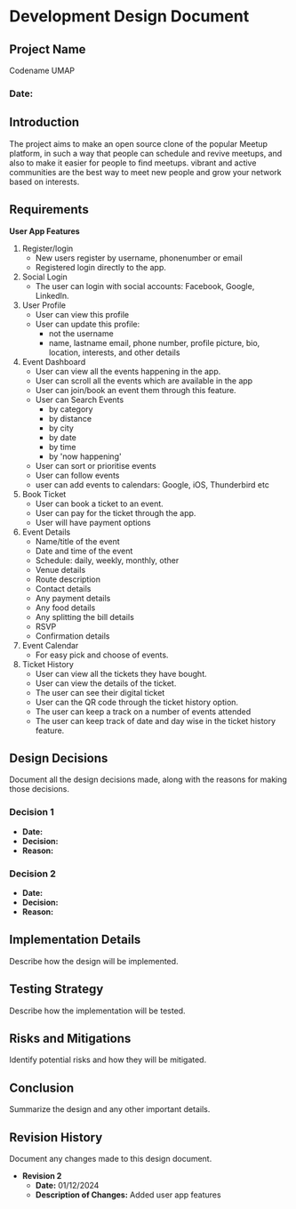 # Development Design Document

## Project Name
 Codename UMAP
### Date: 

## Introduction

The project aims to make an open source clone of the popular Meetup platform, in such a way that people can schedule and revive meetups, and also to make it easier for people to find meetups. vibrant and active communities are the best way to meet new people and grow your network based on interests.

## Requirements

**User App Features**

1. Register/login
    - New users register by username, phonenumber or email
    - Registered login directly to the app. 
1. Social Login
    - The user can login with social accounts: Facebook, Google, LinkedIn.
1. User Profile
    - User can view this profile
    - User can update this profile:
        - not the username
        - name, lastname email, phone number, profile picture, bio, location, interests, and other details
1. Event Dashboard
    - User can view all the events happening in the app.
    - User can scroll all the events which are available in the app
    - User can join/book an event them through this feature. 
    - User can Search Events
        - by category
        - by distance
        - by city
        - by date
        - by time
        - by 'now happening'
    - User can sort or prioritise events
    - User can follow events
    - user can add events to calendars: Google, iOS, Thunderbird etc
1. Book Ticket
    - User can book a ticket to an event.
    - User can pay for the ticket through the app.
    - User will have payment options
1. Event Details
    - Name/title of the event
    - Date and time of the event
    - Schedule: daily, weekly, monthly, other
    - Venue details
    - Route description
    - Contact details
    - Any payment details
    - Any food details
    - Any splitting the bill details
    - RSVP
    - Confirmation details
1. Event Calendar
    - For easy pick and choose of events.
1. Ticket History
    - User can view all the tickets they have bought.
    - User can view the details of the ticket.
    - The user can see their digital ticket
    - User can the QR code through the ticket history option.
    - The user can keep a track on a number of events attended
    - The user can keep track of date and day wise in the ticket history feature. 

## Design Decisions

Document all the design decisions made, along with the reasons for making those decisions.

### Decision 1

- **Date:**
- **Decision:**
- **Reason:**

### Decision 2

- **Date:**
- **Decision:**
- **Reason:**

## Implementation Details

Describe how the design will be implemented.

## Testing Strategy

Describe how the implementation will be tested.

## Risks and Mitigations

Identify potential risks and how they will be mitigated.

## Conclusion

Summarize the design and any other important details.

## Revision History

Document any changes made to this design document.

- **Revision 2**
    - **Date:**
    01/12/2024
    - **Description of Changes:**
    Added user app features
